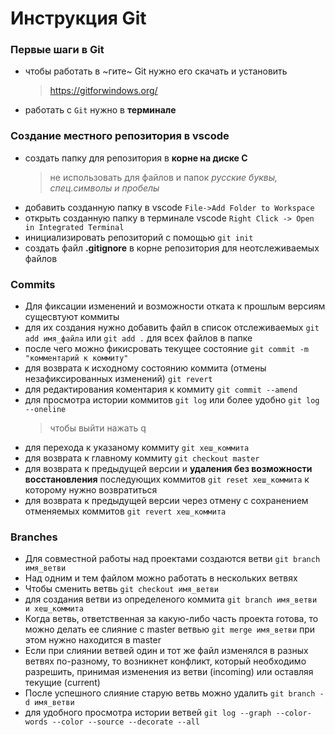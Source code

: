 # Инструкция Git

### Первые шаги в Git

- чтобы работать в ~гите~ Git  нужно его скачать и установить
  > https://gitforwindows.org/
  >
- работать с `Git` нужно в **терминале**

### Создание местного репозитория в vscode

* создать папку для репозитория в **корне на диске C**
  > не использовать для файлов и папок *русские буквы, спец.символы и пробелы*
  >
* добавить созданную папку в vscode `File->Add Folder to Workspace`
* открыть созданную папку в терминале vscode `Right Click -> Open in Integrated Terminal`
* инициализировать репозиторий с помощью `git init`
* создать файл **.gitignore** в корне репозитория для неотслеживаемых файлов

### Commits

* Для фиксации изменений и возможности отката к прошлым версиям сущесвтуют коммиты
* для их создания нужно добавить файл в список отслеживаемых `git add имя_файла` или `git add .` для всех файлов в папке
* после чего можно фикисровать текущее состояние `git commit -m "комментарий к коммиту"`
* для возврата к исходному состоянию коммита (отмены незафиксированных изменений) `git revert`
* для редактирования коментария к коммиту `git commit --amend`
* для просмотра истории коммитов `git log` или более удобно `git log --oneline`
  > чтобы выйти нажать q
  >
* для перехода к указаному коммиту `git хеш_коммита`
* для возврата к главному коммиту `git checkout master`
* для возврата к предыдущей версии и **удаления без возможности восстановления** последующих коммитов `git reset хеш_коммита` к которому нужно возвратиться
* для возврата к предыдущей версии через отмену с сохранением отменяемых коммитов `git revert хеш_коммита`

### Branches

* Для совместной работы над проектами создаются ветви `git branch имя_ветви`
* Над одним и тем файлом можно работать в нескольких ветвях
* Чтобы сменить ветвь `git checkout имя_ветви`
* для создания ветви из определеного коммита `git branch имя_ветви и хеш_коммита`
* Когда ветвь, ответственная за какую-либо часть проекта готова, то можно делать ее слияние с master ветвью `git merge имя_ветви` при этом нужно находится в master
* Если при слиянии ветвей один и тот же файл изменялся в разных ветвях по-разному, то возникнет конфликт, который необходимо разрешить, принимая изменения из ветви (incoming) или оставляя текущие (current)
* После успешного слияние старую ветвь можно удалить `git branch -d имя_ветви`
* для удобного просмотра истории ветвей `git log --graph --color-words --color --source --decorate --all`

